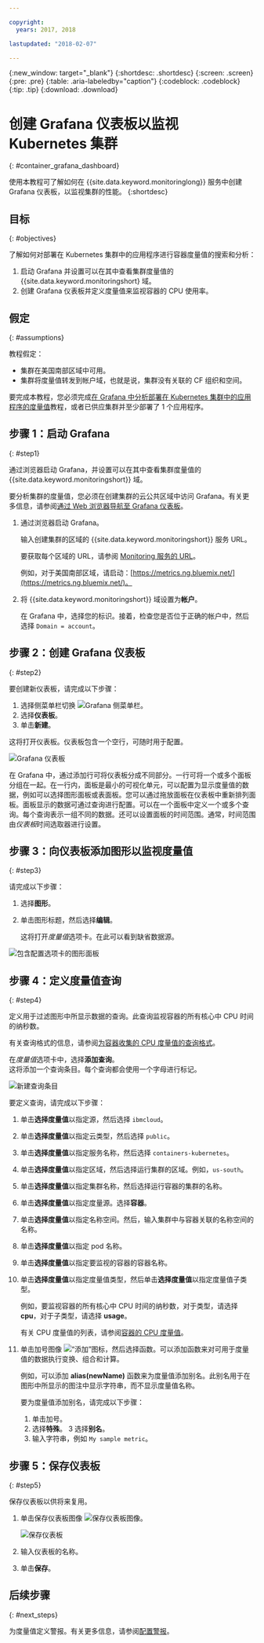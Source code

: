 ```yaml
---

copyright:
  years: 2017, 2018

lastupdated: "2018-02-07"

---
```


{:new_window: target="_blank"}
{:shortdesc: .shortdesc}
{:screen: .screen}
{:pre: .pre}
{:table: .aria-labeledby="caption"}
{:codeblock: .codeblock}
{:tip: .tip}
{:download: .download}


# 创建 Grafana 仪表板以监视 Kubernetes 集群
{: #container_grafana_dashboard}


使用本教程可了解如何在 {{site.data.keyword.monitoringlong}} 服务中创建 Grafana 仪表板，以监视集群的性能。
{:shortdesc}


## 目标
{: #objectives}

了解如何对部署在 Kubernetes 集群中的应用程序进行容器度量值的搜索和分析：

1. 启动 Grafana 并设置可以在其中查看集群度量值的 {{site.data.keyword.monitoringshort} 域。
2. 创建 Grafana 仪表板并定义度量值来监视容器的 CPU 使用率。


## 假定
{: #assumptions}

教程假定：

* 集群在美国南部区域中可用。 
* 集群将度量值转发到帐户域，也就是说，集群没有关联的 CF 组织和空间。

要完成本教程，您必须完成[在 Grafana 中分析部署在 Kubernetes 集群中的应用程序的度量值](/docs/services/cloud-monitoring/container_service_metrics.html#container_service_metrics)教程，或者已供应集群并至少部署了 1 个应用程序。



## 步骤 1：启动 Grafana
{: #step1}

通过浏览器启动 Grafana，并设置可以在其中查看集群度量值的 {{site.data.keyword.monitoringshort}} 域。

要分析集群的度量值，您必须在创建集群的云公共区域中访问 Grafana。有关更多信息，请参阅[通过 Web 浏览器导航至 Grafana 仪表板](/docs/services/cloud-monitoring/grafana/navigating_grafana.html#launch_grafana_from_browser)。

1. 通过浏览器启动 Grafana。 

    输入创建集群的区域的 {{site.data.keyword.monitoringshort}} 服务 URL。 
    
    要获取每个区域的 URL，请参阅 [Monitoring 服务的 URL](/docs/services/cloud-monitoring/monitoring_ov.html#region)。

    例如，对于美国南部区域，请启动：[https://metrics.ng.bluemix.net/](https://metrics.ng.bluemix.net/)。

2. 将 {{site.data.keyword.monitoringshort}} 域设置为**帐户**。

    在 Grafana 中，选择您的标识。接着，检查您是否位于正确的帐户中，然后选择 `Domain = account`。


## 步骤 2：创建 Grafana 仪表板
{: #step2}

要创建新仪表板，请完成以下步骤：

1. 选择侧菜单栏切换 ![Grafana 侧菜单栏](images/grafana_settings.gif "Grafana 侧菜单栏")。
2. 选择**仪表板**。
3. 单击**新建**。

这将打开仪表板。仪表板包含一个空行，可随时用于配置。

![Grafana 仪表板](images/grafana4_f1.gif "Grafana 仪表板")

在 Grafana 中，通过添加行可将仪表板分成不同部分。一行可将一个或多个面板分组在一起。在一行内，面板是最小的可视化单元，可以配置为显示度量值的数据，例如可以选择图形面板或表面板。您可以通过拖放面板在仪表板中重新排列面板。面板显示的数据可通过查询进行配置。可以在一个面板中定义一个或多个查询。每个查询表示一组不同的数据。还可以设置面板的时间范围。通常，时间范围由*仪表板*时间选取器进行设置。

## 步骤 3：向仪表板添加图形以监视度量值
{: #step3}

请完成以下步骤：

1. 选择**图形**。

2. 单击图形标题，然后选择**编辑**。

    这将打开*度量值*选项卡。在此可以看到缺省数据源。


![包含配置选项卡的图形面板](images/grafana4_f2.gif "包含配置选项卡的图形面板")


## 步骤 4：定义度量值查询
{: #step4}

定义用于过滤图形中所显示数据的查询。此查询监视容器的所有核心中 CPU 时间的纳秒数。

有关查询格式的信息，请参阅[为容器收集的 CPU 度量值的查询格式](/docs/services/cloud-monitoring/reference/metrics_format.html#cpu_containers)。
 
在*度量值*选项卡中，选择**添加查询**。<br>这将添加一个查询条目。每个查询都会使用一个字母进行标记。 

![新建查询条目](images/grafana4_query_f1.gif "新建查询条目") 
	
要定义查询，请完成以下步骤：
        
1. 单击**选择度量值**以指定源，然后选择 `ibmcloud`。
    
2. 单击**选择度量值**以指定云类型，然后选择 `public`。
    
3. 单击**选择度量值**以指定服务名称，然后选择 `containers-kubernetes`。
	
4. 单击**选择度量值**以指定区域，然后选择运行集群的区域。例如，`us-south`。
    
5. 单击**选择度量值**以指定集群名称，然后选择运行容器的集群的名称。
		
6. 单击**选择度量值**以指定度量源。选择**容器**。
		
7. 单击**选择度量值**以指定名称空间。然后，输入集群中与容器关联的名称空间的名称。
		
8. 单击**选择度量值**以指定 pod 名称。
	
9. 单击**选择度量值**以指定要监视的容器的容器名称。
	
10. 单击**选择度量值**以指定度量值类型，然后单击**选择度量值**以指定度量值子类型。
	
    例如，要监视容器的所有核心中 CPU 时间的纳秒数，对于类型，请选择 **cpu**，对于子类型，请选择 **usage**。
		
	有关 CPU 度量值的列表，请参阅[容器的 CPU 度量值](/docs/services/cloud-monitoring/containers/monitoring_containers_ov.html#cpu_metrics_containers)。
    
11. 单击加号图像 ![“添加”图标](images/grafana_plus_image.gif "加号图像")，然后选择函数。可以添加函数来对可用于度量值的数据执行变换、组合和计算。

    例如，可以添加 **alias(newName)** 函数来为度量值添加别名。此别名用于在图形中所显示的图注中显示字符串，而不显示度量值名称。

    要为度量值添加别名，请完成以下步骤：

    1. 单击加号。
    2. 选择**特殊**。
        3 选择**别名**。
    4. 输入字符串，例如 `My sample metric`。

## 步骤 5：保存仪表板
{: #step5}

保存仪表板以供将来复用。

1. 单击保存仪表板图像 ![保存仪表板图像](images/grafana_save_image.gif "保存仪表板图像")。

    ![保存仪表板](images/grafana_save_dashboard.gif "保存仪表板")

2. 输入仪表板的名称。
3. 单击**保存**。



## 后续步骤
{: #next_steps}

为度量值定义警报。有关更多信息，请参阅[配置警报](/docs/services/cloud-monitoring/config_alerts_ov.html#config_alerts_ov)。
